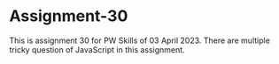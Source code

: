 # Assignment-30
This is assignment 30 for PW Skills of 03 April 2023. There are multiple tricky question of JavaScript in this assignment.
